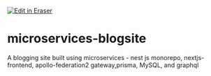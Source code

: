 <p><a target="_blank" href="https://app.eraser.io/workspace/gCSFJbW9Ou4XlkLt5AVX" id="edit-in-eraser-github-link"><img alt="Edit in Eraser" src="https://firebasestorage.googleapis.com/v0/b/second-petal-295822.appspot.com/o/images%2Fgithub%2FOpen%20in%20Eraser.svg?alt=media&amp;token=968381c8-a7e7-472a-8ed6-4a6626da5501"></a></p>

# microservices-blogsite
A blogging site built using microservices - nest js monorepo, nextjs-frontend, apollo-federation2 gateway,prisma, MySQL, and graphql 



<!--- Eraser file: https://app.eraser.io/workspace/gCSFJbW9Ou4XlkLt5AVX --->